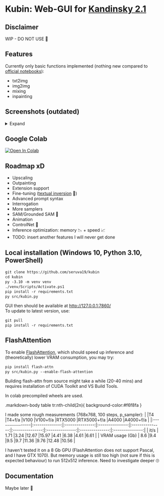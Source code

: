 
# Kubin: Web-GUI for [Kandinsky 2.1](https://github.com/ai-forever/Kandinsky-2/)

## Disclaimer

WIP - DO NOT USE 🛑

## Features

Currently only basic functions implemented (nothing new compared to [official notebooks](https://github.com/ai-forever/Kandinsky-2/tree/main/notebooks)):
* txt2img
* img2img
* mixing
* inpainting 


## Screenshots (outdated)
<details> 
<summary>Expand</summary>

### txt2img
	
![img](/sshots/t2i.png)
	
<br>

### img2img
	
![img](/sshots/i2i.png)

<br>

### mixing
	
![img](/sshots/mix.png)

<br>
	
### inpainting
    
![img](/sshots/inpaint.png)
	
</details>

## Google Colab

[![Open In Colab](https://colab.research.google.com/assets/colab-badge.svg)](https://colab.research.google.com/drive/1lx4lQS61hYb02BSoAoJUAVwPr7PhhkJt)
<br>

## Roadmap xD

* Upscaling
* Outpainting
* Extension support 
* Fine-tuning ([textual inversion](https://github.com/TheDenk/Kandinsky-2-textual-inversion) 👀)
* Advanced prompt syntax
* Interrogation
* More samplers
* SAM/Grounded SAM 🤩
* Animation
* ControlNet 🙏
* Inference optimization: memory 📉 + speed 📈
* TODO: insert another features I will never get done


## Local installation (Windows 10, Python 3.10, PowerShell)

```
git clone https://github.com/seruva19/kubin
cd kubin
py -3.10 -m venv venv
./venv/Scripts/Activate.ps1
pip install -r requirements.txt
py src/kubin.py
```
GUI then should be available at http://127.0.0.1:7860/
<br>
To update to latest version, use:
```
git pull
pip install -r requirements.txt
```

## FlashAttention

To enable [FlashAttention](https://github.com/HazyResearch/flash-attention), which should speed up inference and (theoretically) lower VRAM consumption, you may try:
```
pip install flash-attn
py src/kubin.py --enable-flash-attention
```

Building flash-attn from source might take a while (20-40 mins) and requires installation of CUDA Toolkit and VS Build Tools.

In colab precompiled wheels are used.

.markdown-body table tr:nth-child(2n){     background-color:#f6f8fa }

I made some rough measurements (768x768, 100 steps, p_sampler):
|                 |T4              |T4+f/a           |V100             |V100+f/a         |RTX5000          |RTX5000+f/a      |A4000            |A4000+f/a        | 
|:----------------|:--------------:|:---------------:|:---------------:|:---------------:|:---------------:|:---------------:|:---------------:|:---------------:|
| it/s            | 1.71           |3.24             |12.67            |15.97            |4.41             |6.38             |4.61             |6.61             |
| VRAM usage (Gb) | 8.6            |9.4              |9.5              |9.7              |11.36            |9.76             |12.48            |10.56            |

I haven't tested it on a 8 Gb GPU (FlashAttention does not support Pascal, and I have GTX 1070). But memory usage is still too high (not sure if this is expected behaviour) to run 512x512 inference. Need to investigate deeper 🙄

## Documentation

Maybe later 🤷
